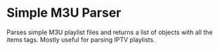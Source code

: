 # Simple M3U Parser
Parses simple M3U playlist files and returns a list of objects with all the items tags. Mostly useful for parsing IPTV playlists.